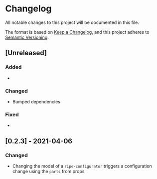 # Changelog

All notable changes to this project will be documented in this file.

The format is based on [Keep a Changelog](https://keepachangelog.com/en/1.0.0/),
and this project adheres to [Semantic Versioning](https://semver.org/spec/v2.0.0.html).

## [Unreleased]

### Added

*

### Changed

* Bumped dependencies

### Fixed

*

## [0.2.3] - 2021-04-06

### Changed

* Changing the model of a `ripe-configurator` triggers a configuration change using the `parts` from props
